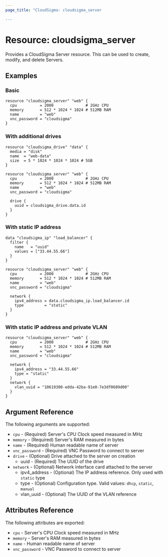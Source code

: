 ```yaml
---
page_title: "CloudSigma: cloudsigma_server

---
```


# Resource: cloudsigma_server

Provides a CloudSigma Server resource. This can be used to create, modify,
and delete Servers.


## Examples

### Basic

```hcl
resource "cloudsigma_server" "web" {
  cpu          = 2000              # 2GHz CPU
  memory       = 512 * 1024 * 1024 # 512MB RAM
  name         = "web"
  vnc_password = "cloudsigma"
}
```

### With additional drives

```hcl
resource "cloudsigma_drive" "data" {
  media = "disk"
  name  = "web-data"
  size  = 5 * 1024 * 1024 * 1024 # 5GB
}

resource "cloudsigma_server" "web" {
  cpu          = 2000              # 2GHz CPU
  memory       = 512 * 1024 * 1024 # 512MB RAM
  name         = "web"
  vnc_password = "cloudsigma"

  drive {
    uuid = cloudsigma_drive.data.id
  }
}
```

### With static IP address

```hcl
data "cloudsigma_ip" "load_balancer" {
  filter {
    name   = "uuid"
    values = ["33.44.55.66"]
  }
}

resource "cloudsigma_server" "web" {
  cpu          = 2000              # 2GHz CPU
  memory       = 512 * 1024 * 1024 # 512MB RAM
  name         = "web"
  vnc_password = "cloudsigma"

  network {
    ipv4_address = data.cloudsigma_ip.load_balancer.id
    type         = "static"
  }
}
```

### With static IP address and private VLAN

```hcl
resource "cloudsigma_server" "web" {
  cpu          = 2000              # 2GHz CPU
  memory       = 512 * 1024 * 1024 # 512MB RAM
  name         = "web"
  vnc_password = "cloudsigma"

  network {
    ipv4_address = "33.44.55.66"
    type = "static"
  }
  network {
    vlan_uuid = "10619300-edda-42ba-91e0-7e3df0689d00"
  }
}
```

## Argument Reference

The following arguments are supported:

* `cpu` - (Required) Server's CPU Clock speed measured in MHz
* `memory` - (Required) Server's RAM measured in bytes
* `name` - (Required) Human readable name of server
* `vnc_password` - (Required) VNC Password to connect to server
* `drive` - (Optional) Drive attached to the server on creation
    - uuid - (Required) The UUID of the drive
* `network` - (Optional) Network interface card attached to the server
    - ipv4_address - (Optional) The IP address reference. Only used with `static` type
    - type - (Optional) Configuration type. Valid values: `dhcp`, `static`, `manual`
    - vlan_uuid - (Optional) The UUID of the VLAN reference


## Attributes Reference

The following attributes are exported:

* `cpu` - Server's CPU Clock speed measured in MHz
* `memory` - Server's RAM measured in bytes
* `name` - Human readable name of server
* `vnc_password` - VNC Password to connect to server
